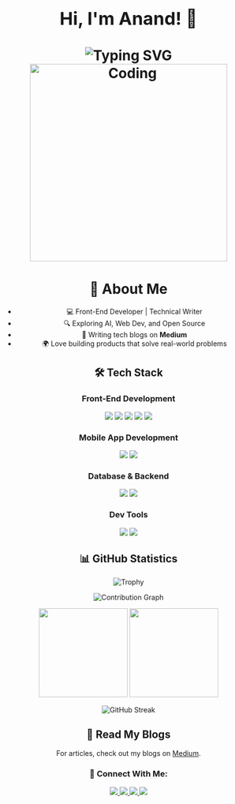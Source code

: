 <div align="center">
  <h1/>
  <p style="font-size: 36px;">Hi, I'm Anand! 👋</p>
  <img align="center" src="https://readme-typing-svg.herokuapp.com?font=Fira+Code&weight=500&size=30&pause=1000&color=1E90FF&center=true&vCenter=true&width=600&lines=Front-End+Developer;Tech+%26+Finance+Enthusiast" alt="Typing SVG" />
<img align="center" alt="Coding" width="400" src="https://user-images.githubusercontent.com/74038190/229223263-cf2e4b07-2615-4f87-9c38-e37600f8381a.gif">
    
<h1>🚀 About Me </h1>

- 💻 Front-End Developer | Technical Writer  
- 🔍 Exploring AI, Web Dev, and Open Source  
- 📖 Writing tech blogs on **Medium**  
- 🌍 Love building products that solve real-world problems  

## 🛠️ Tech Stack

### Front-End Development  
<img src="https://img.shields.io/badge/HTML5-E34F26?style=for-the-badge&logo=html5&logoColor=white" />
<img src="https://img.shields.io/badge/CSS3-1572B6?style=for-the-badge&logo=css3&logoColor=white" />
<img src="https://img.shields.io/badge/JavaScript-F7DF1E?style=for-the-badge&logo=javascript&logoColor=black" />
<img src="https://img.shields.io/badge/React-20232A?style=for-the-badge&logo=react&logoColor=61DAFB" />
<img src="https://img.shields.io/badge/TailwindCSS-38B2AC?style=for-the-badge&logo=tailwind-css&logoColor=white" />

### Mobile App Development  
<img src="https://img.shields.io/badge/Flutter-02569B?style=for-the-badge&logo=flutter&logoColor=white" />
<img src="https://img.shields.io/badge/Firebase-FFCA28?style=for-the-badge&logo=firebase&logoColor=black" />

### Database & Backend  
<img src="https://img.shields.io/badge/MySQL-4479A1?style=for-the-badge&logo=mysql&logoColor=white" />
<img src="https://img.shields.io/badge/Firebase-FFCA28?style=for-the-badge&logo=firebase&logoColor=black" />

### Dev Tools  
<img src="https://img.shields.io/badge/GitHub-181717?style=for-the-badge&logo=github&logoColor=white" />
<img src="https://img.shields.io/badge/Git-F05032?style=for-the-badge&logo=git&logoColor=white" />

## 📊 GitHub Statistics

<p align="center">
  <img src="https://github-profile-trophy.vercel.app/?username=anandsundaramoorthysa&theme=darkhub&no-frame=true&row=1&&margin-w=30&no-bg=true" alt="Trophy" />
</p>

<p align="center">
  <img src="https://github-readme-activity-graph.vercel.app/graph?username=anandsundaramoorthysa&theme=blue-dark&hide_border=true" alt="Contribution Graph" />
</p>

<div align="center">
  <img height="180em" src="https://github-readme-stats.vercel.app/api?username=anandsundaramoorthysa&show_icons=true&theme=midnight-purple&include_all_commits=true&count_private=true"/>
  <img height="180em" src="https://github-readme-stats.vercel.app/api/top-langs/?username=anandsundaramoorthysa&layout=compact&langs_count=8&theme=midnight-purple"/>
</div>

<p align="center">
  <img src="https://github-readme-streak-stats.herokuapp.com/?user=anandsundaramoorthysa&theme=midnight-purple" alt="GitHub Streak"/>
</p>

## 📖 Read My Blogs
For articles, check out my blogs on [Medium](https://medium.com/@anandsundaramoorthysa).

### 🤝 Connect With Me:
<p align="center">
  <a href="https://www.linkedin.com/in/anandsundaramoorthysa/">
    <img src="https://img.shields.io/badge/LinkedIn-0077B5?style=for-the-badge&logo=linkedin&logoColor=white" />
  </a>
  <a href="https://github.com/anandsundaramoorthysa">
    <img src="https://img.shields.io/badge/GitHub-181717?style=for-the-badge&logo=github&logoColor=white" />
  </a>
  <a href="https://medium.com/@anandsundaramoorthysa">
    <img src="https://img.shields.io/badge/Medium-12100E?style=for-the-badge&logo=medium&logoColor=white" />
  </a>
  <a href="mailto:sanand03072005@gmail.com">
    <img src="https://img.shields.io/badge/Email-D14836?style=for-the-badge&logo=gmail&logoColor=white" />
  </a>
</p>
</div>
